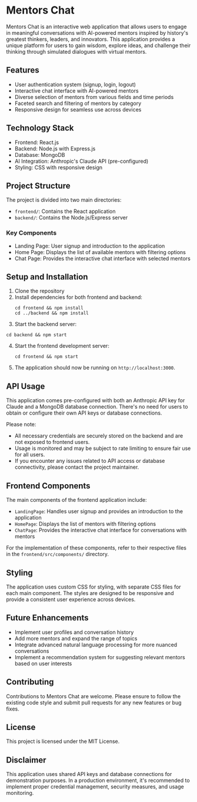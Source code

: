 # Mentors Chat

Mentors Chat is an interactive web application that allows users to engage in meaningful conversations with AI-powered mentors inspired by history's greatest thinkers, leaders, and innovators. This application provides a unique platform for users to gain wisdom, explore ideas, and challenge their thinking through simulated dialogues with virtual mentors.

## Features

- User authentication system (signup, login, logout)
- Interactive chat interface with AI-powered mentors
- Diverse selection of mentors from various fields and time periods
- Faceted search and filtering of mentors by category
- Responsive design for seamless use across devices

## Technology Stack

- Frontend: React.js
- Backend: Node.js with Express.js
- Database: MongoDB
- AI Integration: Anthropic's Claude API (pre-configured)
- Styling: CSS with responsive design

## Project Structure

The project is divided into two main directories:
- `frontend/`: Contains the React application
- `backend/`: Contains the Node.js/Express server

### Key Components

- Landing Page: User signup and introduction to the application
- Home Page: Displays the list of available mentors with filtering options
- Chat Page: Provides the interactive chat interface with selected mentors

## Setup and Installation

1. Clone the repository
2. Install dependencies for both frontend and backend:
    ```
    cd frontend && npm install
    cd ../backend && npm install
    ```
3. Start the backend server:
  ```
  cd backend && npm start
  ```
4. Start the frontend development server:
   ```
   cd frontend && npm start
   ```
5. The application should now be running on `http://localhost:3000`.

## API Usage

This application comes pre-configured with both an Anthropic API key for Claude and a MongoDB database connection. There's no need for users to obtain or configure their own API keys or database connections.

Please note:
- All necessary credentials are securely stored on the backend and are not exposed to frontend users.
- Usage is monitored and may be subject to rate limiting to ensure fair use for all users.
- If you encounter any issues related to API access or database connectivity, please contact the project maintainer.

## Frontend Components

The main components of the frontend application include:
- `LandingPage`: Handles user signup and provides an introduction to the application
- `HomePage`: Displays the list of mentors with filtering options
- `ChatPage`: Provides the interactive chat interface for conversations with mentors

For the implementation of these components, refer to their respective files in the `frontend/src/components/` directory.

## Styling

The application uses custom CSS for styling, with separate CSS files for each main component. The styles are designed to be responsive and provide a consistent user experience across devices.

## Future Enhancements

- Implement user profiles and conversation history
- Add more mentors and expand the range of topics
- Integrate advanced natural language processing for more nuanced conversations
- Implement a recommendation system for suggesting relevant mentors based on user interests

## Contributing

Contributions to Mentors Chat are welcome. Please ensure to follow the existing code style and submit pull requests for any new features or bug fixes.

## License

This project is licensed under the MIT License.

## Disclaimer

This application uses shared API keys and database connections for demonstration purposes. In a production environment, it's recommended to implement proper credential management, security measures, and usage monitoring.








